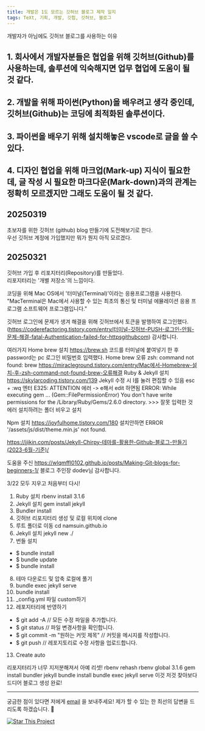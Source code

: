 ```yaml
---
title: 개발은 1도 모르는 깃허브 블로그 제작 일지
tags: TeXt, 기획, 개발, 깃헙, 깃허브, 블로그
---
```

   
개발자가 아님에도 깃허브 블로그를 사용하는 이유    

## 1. 회사에서 개발자분들은 협업을 위해 깃허브(Github)를 사용하는데, 솔루션에 익숙해지면 업무 협업에 도움이 될 것 같다.   
## 2. 개발을 위해 파이썬(Python)을 배우려고 생각 중인데, 깃허브(Github)는 코딩에 최적화된 솔루션이다.   
## 3. 파이썬을 배우기 위해 설치해놓은 vscode로 글을 쓸 수 있다.   
## 4. 디자인 협업을 위해 마크업(Mark-up) 지식이 필요한데, 글 작성 시 필요한 마크다운(Mark-down)과의 관계는 정확히 모르겠지만 그래도 도움이 될 것 같다.   
   
   
## 20250319   
초보자를 위한 깃허브 (github) blog 만들기에 도전해보기로 한다.   
우선 깃허브 계정에 가입했지만 뭐가 뭔지 아직 모르겠다.   

## 20250321   
깃허브 가입 후 리포지터리(Repository)를 만들었다.   
리포지터리는 '개별 저장소'의 느낌이다.
   
코딩을 위해 Mac OS에서 '터미널(Terminal)'이라는 응용프로그램을 사용한다.   
"MacTerminal은 Mac에서 사용할 수 있는 최초의 통신 및 터미널 에뮬레이션 응용 프로그램 소프트웨어 프로그램입니다."   
   
깃허브 로그인에 문제가 생겨 해결을 위해 깃허브에서 토큰을 발행하여 로그인했다.
(https://coderefactoring.tistory.com/entry/터미널-깃허브-PUSH-로그인-안됨-문제-해결-fatal-Authentication-failed-for-httpsgithubcom) 감사합니다.   
   
여러가지 
Home brew 설치 https://brew.sh 코드를 터미널에 붙여넣기 한 후 password는 pc 로그인 비밀번호 입력했다.
Home brew 오류 zsh: command not found: brew https://miracleground.tistory.com/entry/Mac에서-Homebrew-설치-후-zsh-command-not-found-brew-오류해결
Ruby & Jekyll 설치 https://skylarcoding.tistory.com/139
Jekyll 수정 시 I를 눌러 편집할 수 있음 esc + :wq 엔터
E325: ATTENTION 에러 -> e해서 edit 하면됨
ERROR:  While executing gem ... (Gem::FilePermissionError)
    You don't have write permissions for the /Library/Ruby/Gems/2.6.0 directory.  >>> 잘못 입력한 것
에러 
설치하려는 폴더 비우고 설치

Npm 설치 https://joyfulhome.tistory.com/180
설치안하면 ERROR '/assets/js/dist/theme.min.js' not found.

https://jjikin.com/posts/Jekyll-Chirpy-테마를-활용한-Github-블로그-만들기(2023-6월-기준)/

도움을 주신 https://wlqmffl0102.github.io/posts/Making-Git-blogs-for-beginners-1/ 블로그 주인장 dodev님 감사합니다. 


3/22 
모두 지우고 처음부터 다시!
1. Ruby 설치 rbenv install 3.1.6
2. Jekyll 설치 gem install jekyll
3. Bundler install
4. 깃허브 리포지터리 생성 및 로컬 위치에 clone
5. 루트 폴더로 이동 cd namsuin.github.io
6. Jekyll 설치 jekyll new ./ 
7. 번들 설치
* $ bundle install
* $ bundle update
* $ bundle install
8. 테마 다운로드 및 압축 로컬에 풀기
9. bundle exec jekyll serve
10. bundle install
11. _config.yml 파일 custom하기
12. 레포지터리에 반영하기
* $ git add -A                          // 모든 수정 파일을 추가합니다.
* $ git status                          // 파일 변경사항을 확인합니다.
* $ git commit -m "원하는 커밋 제목"     // 커밋을 메시지를 작성합니다.
* $ git push                            // 레포지토리로 수정 사항을 업로드합니다.
13. Create auto

리포지터리가 너무 지저분해져서 아예 리셋!
rbenv rehash
rbenv global 3.1.6
gem install bundler jekyll
bundle install
bundle exec jekyll serve
이것 저것 찾아보다 드디어 블로그 생성 완료!

<!--more-->

---

궁금한 점이 있다면 저에게 [email](mailto:plansuin@gmail.com) 을 보내주세요!
제가 할 수 있는 한 최선의 답변을 드리도록 하겠습니다. :star2:

[![Star This Project](https://img.shields.io/github/stars/kitian616/jekyll-TeXt-theme.svg?label=Stars&style=social)](https://github.com/kitian616/jekyll-TeXt-theme/)
